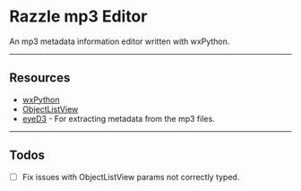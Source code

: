 # Razzle mp3 Editor

An mp3 metadata information editor written with wxPython.

---

## Resources

- [wxPython](https://wxpython.org/index.html)
- [ObjectListView](https://objectlistview-python-edition.readthedocs.io/en/latest/)
- [eyeD3](https://eyed3.readthedocs.io/en/latest/) - For extracting metadata from the mp3 files.

---

## Todos 

- [ ] Fix issues with ObjectListView params not correctly typed.
